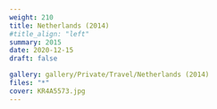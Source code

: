 ```yaml
---
weight: 210
title: Netherlands (2014)
#title_align: "left"
summary: 2015
date: 2020-12-15
draft: false

gallery: gallery/Private/Travel/Netherlands (2014)
files: "*"
cover: KR4A5573.jpg
---
```

